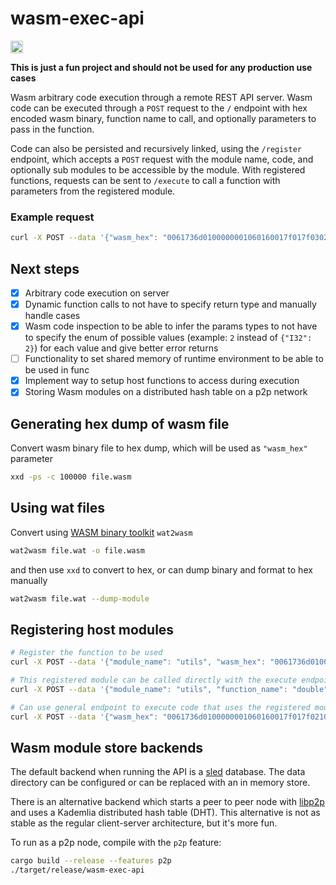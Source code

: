 wasm-exec-api
=======

[<img alt="build status" src="https://img.shields.io/github/workflow/status/austinabell/wasm-exec-api/CI/main?style=for-the-badge" height="20">](https://github.com/austinabell/wasm-exec-api/actions?query=branch%3Amain)

**This is just a fun project and should not be used for any production use cases**

Wasm arbitrary code execution through a remote REST API server. Wasm code can be executed through a `POST` request to the `/` endpoint with hex encoded wasm binary, function name to call, and optionally parameters to pass in the function.

Code can also be persisted and recursively linked, using the `/register` endpoint, which accepts a `POST` request with the module name, code, and optionally sub modules to be accessible by the module. With registered functions, requests can be sent to `/execute` to call a function with parameters from the registered module.

### Example request

```bash
curl -X POST --data '{"wasm_hex": "0061736d0100000001060160017f017f03020100070a0106646f75626c6500000a09010700200041026c0b", "function_name": "double", "params": [2]}' -H "Content-Type: application/json" http://localhost:4000/
```

## Next steps

- [x] Arbitrary code execution on server
- [x] Dynamic function calls to not have to specify return type and manually handle cases
- [x] Wasm code inspection to be able to infer the params types to not have to specify the enum of possible values (example: `2` instead of `{"I32": 2}`) for each value and give better error returns
- [ ] Functionality to set shared memory of runtime environment to be able to be used in func
- [x] Implement way to setup host functions to access during execution
- [x] Storing Wasm modules on a distributed hash table on a p2p network

## Generating hex dump of wasm file

Convert wasm binary file to hex dump, which will be used as `"wasm_hex"` parameter
```bash
xxd -ps -c 100000 file.wasm
```

## Using wat files

Convert using [WASM binary toolkit](https://github.com/WebAssembly/wabt) `wat2wasm`

```bash
wat2wasm file.wat -o file.wasm
```

and then use `xxd` to convert to hex, or can dump binary and format to hex manually

```bash
wat2wasm file.wat --dump-module
```

## Registering host modules

```bash
# Register the function to be used
curl -X POST --data '{"module_name": "utils", "wasm_hex": "0061736d0100000001060160017f017f03020100070a0106646f75626c6500000a09010700200041026c0b"}' -H "Content-Type: application/json" http://localhost:4000/register

# This registered module can be called directly with the execute endpoint
curl -X POST --data '{"module_name": "utils", "function_name": "double", "params": [2]}' -H "Content-Type: application/json" http://localhost:4000/execute

# Can use general endpoint to execute code that uses the registered module as a host function
curl -X POST --data '{"wasm_hex": "0061736d0100000001060160017f017f021001057574696c7306646f75626c650000030201000710010c646f75626c655f747769636500010a0a0108002000100010000b", "function_name": "double_twice", "params": [2], "host_modules": ["utils"]}' -H "Content-Type: application/json" http://localhost:4000/
```

## Wasm module store backends

The default backend when running the API is a [sled](https://github.com/spacejam/sled) database. The data directory can be configured or can be replaced with an in memory store.

There is an alternative backend which starts a peer to peer node with [libp2p](https://github.com/libp2p/rust-libp2p) and uses a Kademlia distributed hash table (DHT). This alternative is not as stable as the regular client-server architecture, but it's more fun.

To run as a p2p node, compile with the `p2p` feature:
```bash
cargo build --release --features p2p
./target/release/wasm-exec-api
```
